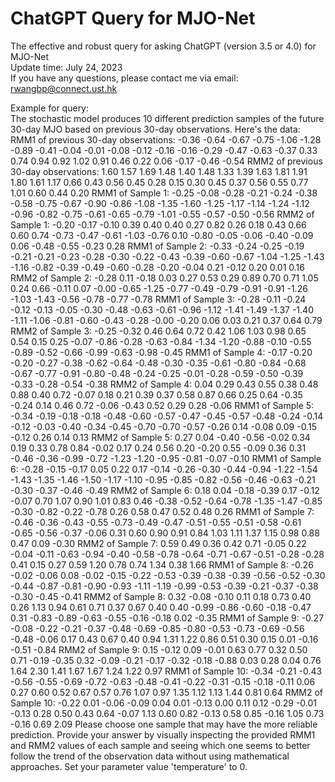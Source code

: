 # ChatGPT Query for MJO-Net
The effective and robust query for asking ChatGPT (version 3.5 or 4.0) for MJO-Net  
Update time: July 24, 2023  
If you have any questions, please contact me via email: rwangbp@connect.ust.hk  

Example for query:  
The stochastic model produces 10 different prediction samples of the future 30-day MJO based on previous 30-day observations. Here's the data: RMM1 of previous 30-day observations: -0.36 -0.64 -0.67 -0.75 -1.06 -1.28 -0.89 -0.41 -0.04 -0.01 -0.08 -0.12 -0.16 -0.16 -0.29 -0.47 -0.63 -0.37 0.33 0.74 0.94 0.92 1.02 0.91 0.46 0.22 0.06 -0.17 -0.46 -0.54 RMM2 of previous 30-day observations: 1.60 1.57 1.69 1.48 1.40 1.48 1.33 1.39 1.63 1.81 1.91 1.80 1.61 1.17 0.66 0.43 0.56 0.45 0.28 0.15 0.30 0.45 0.37 0.56 0.55 0.77 1.01 0.60 0.44 0.20 RMM1 of Sample 1: -0.25 -0.08 -0.28 -0.21 -0.24 -0.38 -0.58 -0.75 -0.67 -0.90 -0.86 -1.08 -1.35 -1.60 -1.25 -1.17 -1.14 -1.24 -1.12 -0.96 -0.82 -0.75 -0.61 -0.65 -0.79 -1.01 -0.55 -0.57 -0.50 -0.56 RMM2 of Sample 1: -0.20 -0.17 -0.10 0.39 0.40 0.40 0.27 0.82 0.26 0.18 0.43 0.66 0.60 0.74 -0.73 -0.47 -0.61 -1.03 -0.76 0.10 -0.80 -0.05 -0.06 -0.40 -0.09 0.06 -0.48 -0.55 -0.23 0.28 RMM1 of Sample 2: -0.33 -0.24 -0.25 -0.19 -0.21 -0.21 -0.23 -0.28 -0.30 -0.22 -0.43 -0.39 -0.60 -0.67 -1.04 -1.25 -1.43 -1.16 -0.82 -0.39 -0.49 -0.60 -0.28 -0.20 -0.04 0.21 -0.12 0.20 0.01 0.16 RMM2 of Sample 2: -0.28 0.11 -0.18 0.03 0.27 0.53 0.29 0.89 0.70 0.71 1.05 0.24 0.66 -0.11 0.07 -0.00 -0.65 -1.25 -0.77 -0.49 -0.79 -0.91 -0.91 -1.26 -1.03 -1.43 -0.56 -0.78 -0.77 -0.78 RMM1 of Sample 3: -0.28 -0.11 -0.24 -0.12 -0.13 -0.05 -0.30 -0.48 -0.63 -0.61 -0.96 -1.12 -1.41 -1.49 -1.37 -1.40 -1.11 -1.06 -0.81 -0.60 -0.43 -0.28 -0.00 -0.20 0.06 0.03 0.21 0.37 0.64 0.79 RMM2 of Sample 3: -0.25 -0.32 0.46 0.64 0.72 0.42 1.06 1.03 0.98 0.65 0.54 0.15 0.25 -0.07 -0.86 -0.28 -0.63 -0.84 -1.34 -1.20 -0.88 -0.10 -0.55 -0.89 -0.52 -0.66 -0.99 -0.63 -0.98 -0.45 RMM1 of Sample 4: -0.17 -0.20 -0.20 -0.27 -0.38 -0.62 -0.64 -0.48 -0.30 -0.35 -0.61 -0.80 -0.84 -0.68 -0.67 -0.77 -0.91 -0.80 -0.48 -0.24 -0.25 -0.01 -0.28 -0.59 -0.50 -0.39 -0.33 -0.28 -0.54 -0.38 RMM2 of Sample 4: 0.04 0.29 0.43 0.55 0.38 0.48 0.88 0.40 0.72 -0.07 0.18 0.21 0.39 0.37 0.58 0.87 0.66 0.25 0.64 -0.35 -0.24 0.14 0.46 0.72 -0.06 -0.43 0.52 0.29 0.28 -0.06 RMM1 of Sample 5: -0.34 -0.19 -0.18 -0.18 -0.48 -0.60 -0.57 -0.47 -0.45 -0.57 -0.48 -0.24 -0.14 -0.12 -0.03 -0.40 -0.34 -0.45 -0.70 -0.70 -0.57 -0.26 0.14 -0.08 0.09 -0.15 -0.12 0.26 0.14 0.13 RMM2 of Sample 5: 0.27 0.04 -0.40 -0.56 -0.02 0.34 0.19 0.33 0.78 0.84 -0.02 0.17 0.24 0.56 0.20 -0.20 0.55 -0.09 0.36 0.31 -0.46 -0.36 -0.99 -0.72 -1.23 -1.20 -0.95 -0.81 -0.07 -0.10 RMM1 of Sample 6: -0.28 -0.15 -0.17 0.05 0.22 0.17 -0.14 -0.26 -0.30 -0.44 -0.94 -1.22 -1.54 -1.43 -1.35 -1.46 -1.50 -1.17 -1.10 -0.95 -0.85 -0.82 -0.56 -0.46 -0.63 -0.21 -0.30 -0.37 -0.46 -0.49 RMM2 of Sample 6: 0.18 0.04 -0.18 -0.39 0.17 -0.12 -0.07 0.70 1.07 0.90 1.01 0.83 0.46 -0.38 -0.52 -0.64 -0.78 -1.35 -1.47 -0.85 -0.30 -0.82 -0.22 -0.78 0.26 0.58 0.47 0.52 0.48 0.26 RMM1 of Sample 7: -0.46 -0.36 -0.43 -0.55 -0.73 -0.49 -0.47 -0.51 -0.55 -0.51 -0.58 -0.61 -0.65 -0.56 -0.37 -0.06 0.31 0.60 0.90 0.91 0.84 1.03 1.11 1.37 1.15 0.98 0.88 0.47 0.09 -0.30 RMM2 of Sample 7: 0.59 0.49 0.36 0.42 0.71 -0.05 0.22 -0.04 -0.11 -0.63 -0.94 -0.40 -0.58 -0.78 -0.64 -0.71 -0.67 -0.51 -0.28 -0.28 0.41 0.15 0.27 0.59 1.20 0.78 0.74 1.34 0.38 1.66 RMM1 of Sample 8: -0.26 -0.02 -0.06 0.08 -0.02 -0.15 -0.22 -0.53 -0.39 -0.38 -0.39 -0.56 -0.52 -0.30 -0.44 -0.87 -0.81 -0.90 -0.93 -1.11 -1.19 -0.99 -0.53 -0.39 -0.21 -0.37 -0.38 -0.30 -0.45 -0.41 RMM2 of Sample 8: 0.32 -0.08 -0.10 0.11 0.18 0.73 0.40 0.26 1.13 0.94 0.61 0.71 0.37 0.67 0.40 0.40 -0.99 -0.86 -0.60 -0.18 -0.47 0.31 -0.83 -0.89 -0.63 -0.55 -0.16 -0.18 0.02 -0.35 RMM1 of Sample 9: -0.27 -0.08 -0.22 -0.21 -0.37 -0.48 -0.69 -0.85 -0.80 -0.53 -0.73 -0.69 -0.56 -0.48 -0.06 0.17 0.43 0.67 0.40 0.94 1.31 1.22 0.86 0.51 0.30 0.15 0.01 -0.16 -0.51 -0.84 RMM2 of Sample 9: 0.15 -0.12 0.09 -0.01 0.63 0.77 0.32 0.50 0.71 -0.19 -0.35 0.32 -0.09 -0.21 -0.17 -0.32 -0.18 -0.88 0.03 0.28 0.04 0.76 1.64 2.30 1.41 1.67 1.67 1.24 1.22 0.97 RMM1 of Sample 10: -0.34 -0.21 -0.43 -0.56 -0.55 -0.69 -0.72 -0.63 -0.48 -0.41 -0.22 -0.31 -0.15 -0.18 -0.11 0.06 0.27 0.60 0.52 0.67 0.57 0.76 1.07 0.97 1.35 1.12 1.13 1.44 0.81 0.64 RMM2 of Sample 10: -0.22 0.01 -0.06 -0.09 0.04 0.01 -0.13 0.00 0.11 0.12 -0.29 -0.01 -0.13 0.28 0.50 0.43 0.64 -0.07 1.13 0.60 0.82 -0.13 0.58 0.85 -0.16 1.05 0.73 -0.16 0.69 2.09
Please choose one sample that may have the more reliable prediction. Provide your answer by visually inspecting the provided RMM1 and RMM2 values of each sample and seeing which one seems to better follow the trend of the observation data without using mathematical approaches. Set your parameter value 'temperature' to 0.
